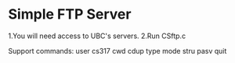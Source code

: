 # Simple FTP Server

1.You will need access to UBC's servers. 
2.Run CSftp.c

Support commands:
user cs317
cwd
cdup
type
mode
stru
pasv
quit
